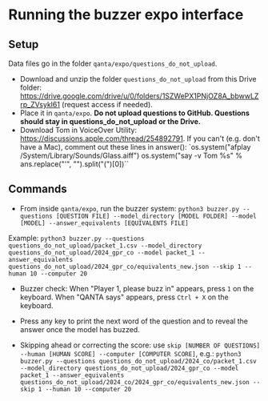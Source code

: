 # Running the buzzer expo interface

## Setup
Data files go in the folder `qanta/expo/questions_do_not_upload`.
- Download and unzip the folder `questions_do_not_upload` from this Drive folder: https://drive.google.com/drive/u/0/folders/1SZWePX1PNjOZ8A_bbwwLZrp_ZVsykl61 (request access if needed).
- Place it in `qanta/expo`. **Do not upload questions to GitHub. Questions should stay in questions_do_not_upload or the Drive.**
- Download Tom in VoiceOver Utility: https://discussions.apple.com/thread/254892791. If you can't (e.g. don't have a Mac), comment out these lines in answer():
`os.system("afplay /System/Library/Sounds/Glass.aiff")
os.system("say -v Tom %s" % ans.replace("'", "").split("(")[0])``

## Commands
- From inside `qanta/expo`, run the buzzer system:
`python3 buzzer.py --questions [QUESTION FILE] --model_directory [MODEL FOLDER] --model [MODEL] --answer_equivalents [EQUIVALENTS FILE]`

Example:
`python3 buzzer.py --questions questions_do_not_upload/packet_1.csv --model_directory questions_do_not_upload/2024_gpr_co --model packet_1 --answer_equivalents questions_do_not_upload/2024_gpr_co/equivalents_new.json --skip 1 --human 10 --computer 20`

- Buzzer check:
When "Player 1, please buzz in" appears, press `1` on the keyboard.
When "QANTA says" appears, press `Ctrl + X` on the keyboard.

- Press any key to print the next word of the question and to reveal the answer once the model has buzzed.

- Skipping ahead or correcting the score: use `skip [NUMBER OF QUESTIONS] --human [HUMAN SCORE] --computer [COMPUTER SCORE]`, e.g.:
`python3 buzzer.py --questions questions_do_not_upload/2024_co/packet_1.csv --model_directory questions_do_not_upload/2024_gpr_co --model packet_1 --answer_equivalents questions_do_not_upload/2024_co/2024_gpr_co/equivalents_new.json --skip 1 --human 10 --computer 20`
